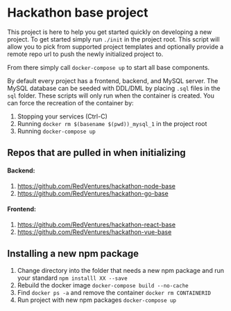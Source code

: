 # Hackathon base project

This project is here to help you get started quickly on developing a new project. To get started simply run `./init` in the project root. This script will allow you to pick from supported project templates and optionally provide a remote repo url to push the newly initialized project to.

From there simply call `docker-compose up` to start all base components.

By default every project has a frontend, backend, and MySQL server. The MySQL database can be seeded with DDL/DML by placing `.sql` files in the `sql` folder. These scripts will only run when the container is created. You can force the recreation of the container by:
1. Stopping your services (Ctrl-C)
2. Running `docker rm $(basename $(pwd))_mysql_1` in the project root 
3. Running `docker-compose up`

## Repos that are pulled in when initializing

#### Backend:
1. https://github.com/RedVentures/hackathon-node-base
2. https://github.com/RedVentures/hackathon-go-base

#### Frontend:
1. https://github.com/RedVentures/hackathon-react-base
2. https://github.com/RedVentures/hackathon-vue-base


## Installing a new npm package
1. Change directory into the folder that needs a new npm package and run your standard `npm installl XX --save`
2. Rebuild the docker image `docker-compose build --no-cache`
3. Find  `docker ps -a`  and remove the container `docker rm CONTAINERID`
4. Run project with new npm packages `docker-compose up`